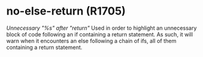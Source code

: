 # no-else-return (R1705)
*Unnecessary \"%s\" after \"return\"* Used in order to highlight an
unnecessary block of code following an if containing a return statement.
As such, it will warn when it encounters an else following a chain of
ifs, all of them containing a return statement.

